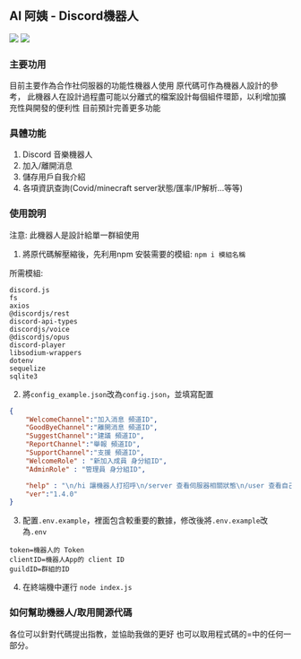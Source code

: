 ## AI 阿姨 - Discord機器人 
![](https://img.shields.io/badge/lincense-MIT-blue.svg) 
[![](https://discord.com/api/guilds/867315843519610890/widget.png)](https://discord.gg/NW49YbJjuv)

### 主要功用
目前主要作為合作社伺服器的功能性機器人使用
原代碼可作為機器人設計的參考，
此機器人在設計過程盡可能以分離式的檔案設計每個組件環節，以利增加擴充性與開發的便利性
目前預計完善更多功能

### 具體功能
1. Discord 音樂機器人
2. 加入/離開消息
3. 儲存用戶自我介紹
4. 各項資訊查詢(Covid/minecraft server狀態/匯率/IP解析...等等)

### 使用說明
注意: 此機器人是設計給單一群組使用

1. 將原代碼解壓縮後，先利用npm 安裝需要的模組:
```npm i 模組名稱```

所需模組:
```
discord.js
fs 
axios 
@discordjs/rest 
discord-api-types 
discordjs/voice 
@discordjs/opus  
discord-player 
libsodium-wrappers 
dotenv 
sequelize 
sqlite3
```

2. 將`config_example.json`改為`config.json`，並填寫配置
```json
{
    "WelcomeChannel":"加入消息 頻道ID", 
    "GoodByeChannel":"離開消息 頻道ID",
    "SuggestChannel":"建議 頻道ID",
    "ReportChannel":"舉報 頻道ID",
    "SupportChannel":"支援 頻道ID",
    "WelcomeRole" : "新加入成員 身分組ID",
    "AdminRole" : "管理員 身分組ID",

    "help" : "\n/hi 讓機器人打招呼\n/server 查看伺服器相關狀態\n/user 查看自己的個人資訊\n\n**機器人相關**\n/ping 機器人的ping值\n/ver 機器人的版本",
    "ver":"1.4.0"
}
```

3. 配置`.env.example`，裡面包含較重要的數據，修改後將`.env.example`改為`.env`
```
token=機器人的 Token
clientID=機器人App的 client ID
guildID=群組的ID
```


4. 在終端機中運行
```node index.js```


### 如何幫助機器人/取用開源代碼
各位可以針對代碼提出指教，並協助我做的更好
也可以取用程式碼的=中的任何一部分。


